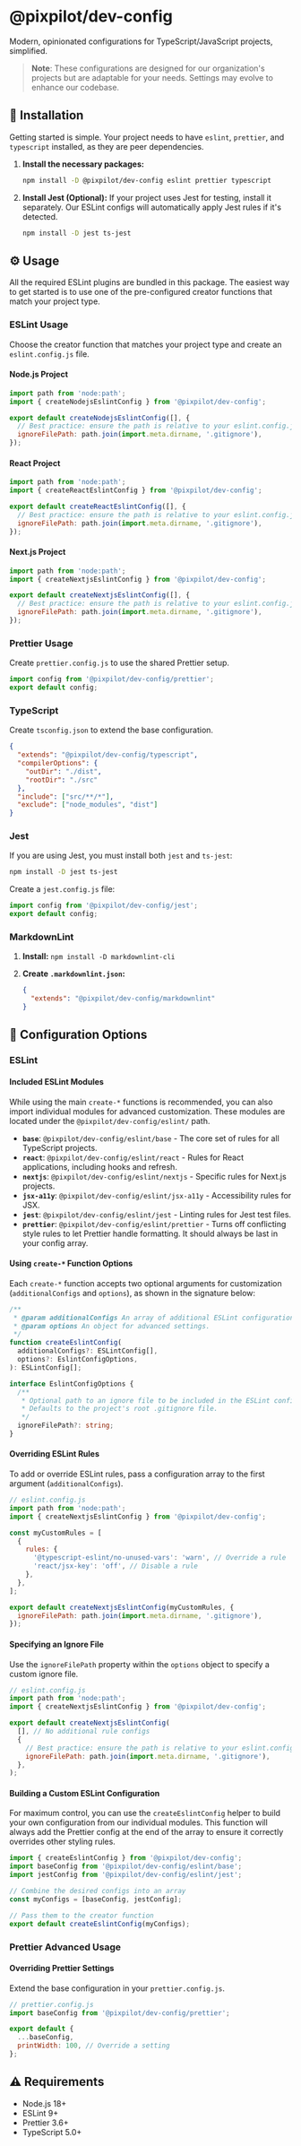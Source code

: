 # @pixpilot/dev-config

Modern, opinionated configurations for TypeScript/JavaScript projects, simplified.

> **Note**: These configurations are designed for our organization's projects but are adaptable for your needs. Settings may evolve to enhance our codebase.

## 🚀 Installation

Getting started is simple. Your project needs to have `eslint`, `prettier`, and `typescript` installed, as they are peer dependencies.

1.  **Install the necessary packages:**

    ```bash
    npm install -D @pixpilot/dev-config eslint prettier typescript
    ```

2.  **Install Jest (Optional):**
    If your project uses Jest for testing, install it separately. Our ESLint configs will automatically apply Jest rules if it's detected.

    ```bash
    npm install -D jest ts-jest
    ```

## ⚙️ Usage

All the required ESLint plugins are bundled in this package. The easiest way to get started is to use one of the pre-configured creator functions that match your project type.

### ESLint Usage

Choose the creator function that matches your project type and create an `eslint.config.js` file.

#### **Node.js Project**

```javascript
import path from 'node:path';
import { createNodejsEslintConfig } from '@pixpilot/dev-config';

export default createNodejsEslintConfig([], {
  // Best practice: ensure the path is relative to your eslint.config.js
  ignoreFilePath: path.join(import.meta.dirname, '.gitignore'),
});
```

#### **React Project**

```javascript
import path from 'node:path';
import { createReactEslintConfig } from '@pixpilot/dev-config';

export default createReactEslintConfig([], {
  // Best practice: ensure the path is relative to your eslint.config.js
  ignoreFilePath: path.join(import.meta.dirname, '.gitignore'),
});
```

#### **Next.js Project**

```javascript
import path from 'node:path';
import { createNextjsEslintConfig } from '@pixpilot/dev-config';

export default createNextjsEslintConfig([], {
  // Best practice: ensure the path is relative to your eslint.config.js
  ignoreFilePath: path.join(import.meta.dirname, '.gitignore'),
});
```

### Prettier Usage

Create `prettier.config.js` to use the shared Prettier setup.

```javascript
import config from '@pixpilot/dev-config/prettier';
export default config;
```

### TypeScript

Create `tsconfig.json` to extend the base configuration.

```json
{
  "extends": "@pixpilot/dev-config/typescript",
  "compilerOptions": {
    "outDir": "./dist",
    "rootDir": "./src"
  },
  "include": ["src/**/*"],
  "exclude": ["node_modules", "dist"]
}
```

### Jest

If you are using Jest, you must install both `jest` and `ts-jest`:

```bash
npm install -D jest ts-jest
```

Create a `jest.config.js` file:

```javascript
import config from '@pixpilot/dev-config/jest';
export default config;
```

### MarkdownLint

1.  **Install:** `npm install -D markdownlint-cli`
2.  **Create `.markdownlint.json`:**

    ```json
    {
      "extends": "@pixpilot/dev-config/markdownlint"
    }
    ```

## 🔧 Configuration Options

### ESLint

#### Included ESLint Modules

While using the main `create-*` functions is recommended, you can also import individual modules for advanced customization. These modules are located under the `@pixpilot/dev-config/eslint/` path.

- **`base`**: `@pixpilot/dev-config/eslint/base` - The core set of rules for all TypeScript projects.
- **`react`**: `@pixpilot/dev-config/eslint/react` - Rules for React applications, including hooks and refresh.
- **`nextjs`**: `@pixpilot/dev-config/eslint/nextjs` - Specific rules for Next.js projects.
- **`jsx-a11y`**: `@pixpilot/dev-config/eslint/jsx-a11y` - Accessibility rules for JSX.
- **`jest`**: `@pixpilot/dev-config/eslint/jest` - Linting rules for Jest test files.
- **`prettier`**: `@pixpilot/dev-config/eslint/prettier` - Turns off conflicting style rules to let Prettier handle formatting. It should always be last in your config array.

#### Using `create-*` Function Options

Each `create-*` function accepts two optional arguments for customization (`additionalConfigs` and `options`), as shown in the signature below:

```typescript
/**
 * @param additionalConfigs An array of additional ESLint configuration objects to merge.
 * @param options An object for advanced settings.
 */
function createEslintConfig(
  additionalConfigs?: ESLintConfig[],
  options?: EslintConfigOptions,
): ESLintConfig[];

interface EslintConfigOptions {
  /**
   * Optional path to an ignore file to be included in the ESLint config.
   * Defaults to the project's root .gitignore file.
   */
  ignoreFilePath?: string;
}
```

#### Overriding ESLint Rules

To add or override ESLint rules, pass a configuration array to the first argument (`additionalConfigs`).

```javascript
// eslint.config.js
import path from 'node:path';
import { createNextjsEslintConfig } from '@pixpilot/dev-config';

const myCustomRules = [
  {
    rules: {
      '@typescript-eslint/no-unused-vars': 'warn', // Override a rule
      'react/jsx-key': 'off', // Disable a rule
    },
  },
];

export default createNextjsEslintConfig(myCustomRules, {
  ignoreFilePath: path.join(import.meta.dirname, '.gitignore'),
});
```

#### Specifying an Ignore File

Use the `ignoreFilePath` property within the `options` object to specify a custom ignore file.

```javascript
// eslint.config.js
import path from 'node:path';
import { createNextjsEslintConfig } from '@pixpilot/dev-config';

export default createNextjsEslintConfig(
  [], // No additional rule configs
  {
    // Best practice: ensure the path is relative to your eslint.config.js
    ignoreFilePath: path.join(import.meta.dirname, '.gitignore'),
  },
);
```

#### Building a Custom ESLint Configuration

For maximum control, you can use the `createEslintConfig` helper to build your own configuration from our individual modules. This function will always add the Prettier config at the end of the array to ensure it correctly overrides other styling rules.

```javascript
import { createEslintConfig } from '@pixpilot/dev-config';
import baseConfig from '@pixpilot/dev-config/eslint/base';
import jestConfig from '@pixpilot/dev-config/eslint/jest';

// Combine the desired configs into an array
const myConfigs = [baseConfig, jestConfig];

// Pass them to the creator function
export default createEslintConfig(myConfigs);
```

### Prettier Advanced Usage

#### Overriding Prettier Settings

Extend the base configuration in your `prettier.config.js`.

```javascript
// prettier.config.js
import baseConfig from '@pixpilot/dev-config/prettier';

export default {
  ...baseConfig,
  printWidth: 100, // Override a setting
};
```

## ⚠️ Requirements

- Node.js 18+
- ESLint 9+
- Prettier 3.6+
- TypeScript 5.0+
